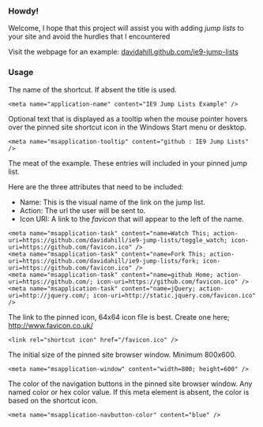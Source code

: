 <h3>Howdy!</h3>

<p>Welcome, I hope that this project will assist you with adding <em>jump lists</em> to your site and avoid
the hurdles that I encountered</p>

<p>Visit the webpage for an example: <a href="http://davidahill.github.com/ie9-jump-lists">davidahill.github.com/ie9-jump-lists</a></p>

<h3>Usage</h3>

<p>The name of the shortcut. If absent the title is used.</p>
<pre>
<code>&lt;meta name="application-name" content="IE9 Jump Lists Example" /&gt;</code>
</pre>

<p>Optional text that is displayed as a tooltip when the mouse pointer 
hovers over the pinned site shortcut icon in the Windows Start menu or desktop.</p>
<pre>
<code>&lt;meta name="msapplication-tooltip" content="github : IE9 Jump Lists" /&gt;</code>
</pre>

<p>The meat of the example. These entries will included in your pinned jump list.</p>
<p>Here are the three attributes that need to be included:</p>
<ul>
	<li>Name: This is the visual name of the link on the jump list.</li>
	<li>Action: The url the user will be sent to.</li>
	<li>Icon URI: A link to the <i>favicon</i> that will appear to the left of the name.</li>
</ul>

<pre>
<code>&lt;meta name="msapplication-task" content="name=Watch This; action-uri=https://github.com/davidahill/ie9-jump-lists/toggle_watch; icon-uri=https://github.com/favicon.ico" /&gt;
&lt;meta name="msapplication-task" content="name=Fork This; action-uri=https://github.com/davidahill/ie9-jump-lists/fork; icon-uri=https://github.com/favicon.ico" /&gt;
&lt;meta name="msapplication-task" content="name=github Home; action-uri=https://github.com/; icon-uri=https://github.com/favicon.ico" /&gt;
&lt;meta name="msapplication-task" content="name=jQuery; action-uri=http://jquery.com/; icon-uri=http://static.jquery.com/favicon.ico" /&gt;</code>
</pre>

<p>The link to the pinned icon, 64x64 icon file is best. Create one here; <a href="http://www.favicon.co.uk/index.php">http://www.favicon.co.uk/</a></p>
<pre>
<code>&lt;link rel="shortcut icon" href="/favicon.ico" /&gt;</code>
</pre>

<p>The initial size of the pinned site browser window. Minimum 800x600.</p>
<pre>
<code>&lt;meta name="msapplication-window" content="width=800; height=600" /&gt;</code>
</pre>

<p>The color of the navigation buttons in the pinned site browser window. Any named color or 
hex color value. If this meta element is absent, the color is based on the shortcut icon.</p>
<pre>
<code>&lt;meta name="msapplication-navbutton-color" content="blue" /&gt;</code>
</pre>
